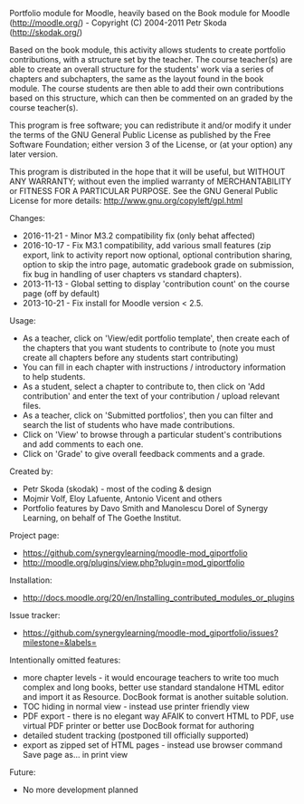 Portfolio module for Moodle, heavily based on the Book module for Moodle (http://moodle.org/) - Copyright (C) 2004-2011  Petr Skoda (http://skodak.org/)

Based on the book module, this activity allows students to create portfolio contributions, with a structure set by the teacher.
The course teacher(s) are able to create an overall structure for the students' work via a series of chapters and subchapters, the same as the layout found in the book module.
The course students are then able to add their own contributions based on this structure, which can then be commented on an graded by the course teacher(s).

This program is free software; you can redistribute it and/or modify
it under the terms of the GNU General Public License as published by
the Free Software Foundation; either version 3 of the License, or
(at your option) any later version.

This program is distributed in the hope that it will be useful,
but WITHOUT ANY WARRANTY; without even the implied warranty of
MERCHANTABILITY or FITNESS FOR A PARTICULAR PURPOSE.  See the
GNU General Public License for more details: http://www.gnu.org/copyleft/gpl.html

Changes:

* 2016-11-21 - Minor M3.2 compatibility fix (only behat affected)
* 2016-10-17 - Fix M3.1 compatibility, add various small features (zip export, link to activity report now optional, optional contribution sharing, option to skip the intro page, automatic gradebook grade on submission, fix bug in handling of user chapters vs standard chapters).
* 2013-11-13 - Global setting to display 'contribution count' on the course page (off by default)
* 2013-10-21 - Fix install for Moodle version < 2.5.

Usage:

* As a teacher, click on 'View/edit portfolio template', then create each of the chapters that you want students to contribute to
(note you must create all chapters before any students start contributing)
* You can fill in each chapter with instructions / introductory information to help students.
* As a student, select a chapter to contribute to, then click on 'Add contribution' and enter the text of your contribution / upload relevant files.
* As a teacher, click on 'Submitted portfolios', then you can filter and search the list of students who have made contributions.
* Click on 'View' to browse through a particular student's contributions and add comments to each one.
* Click on 'Grade' to give overall feedback comments and a grade.

Created by:

* Petr Skoda (skodak) - most of the coding & design
* Mojmir Volf, Eloy Lafuente, Antonio Vicent and others
* Portfolio features by Davo Smith and Manolescu Dorel of Synergy Learning, on behalf of The Goethe Institut.

Project page:

* https://github.com/synergylearning/moodle-mod_giportfolio
* http://moodle.org/plugins/view.php?plugin=mod_giportfolio


Installation:

* http://docs.moodle.org/20/en/Installing_contributed_modules_or_plugins

Issue tracker:

* https://github.com/synergylearning/moodle-mod_giportfolio/issues?milestone=&labels=


Intentionally omitted features:

* more chapter levels - it would encourage teachers to write too much complex and long books, better use standard standalone HTML editor and import it as Resource. DocBook format is another suitable solution.
* TOC hiding in normal view - instead use printer friendly view
* PDF export - there is no elegant way AFAIK to convert HTML to PDF, use virtual PDF printer or better use DocBook format for authoring
* detailed student tracking (postponed till officially supported)
* export as zipped set of HTML pages - instead use browser command Save page as... in print view

Future:

* No more development planned
